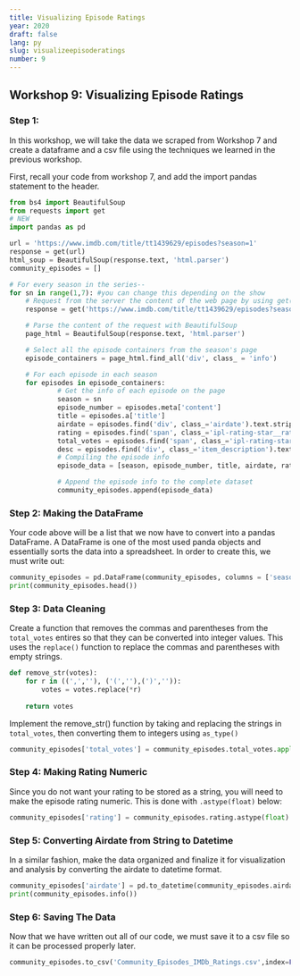 ```yaml
---
title: Visualizing Episode Ratings
year: 2020
draft: false
lang: py
slug: visualizeepisoderatings
number: 9
---
```

## Workshop 9: Visualizing Episode Ratings

### Step 1: 
In this workshop, we will take the data we scraped from Workshop 7 and create a dataframe and a csv file using the techniques we learned in the previous workshop.

First, recall your code from workshop 7, and add the import pandas statement to the header.
```python
from bs4 import BeautifulSoup
from requests import get
# NEW
import pandas as pd 

url = 'https://www.imdb.com/title/tt1439629/episodes?season=1'
response = get(url)
html_soup = BeautifulSoup(response.text, 'html.parser')
community_episodes = []

# For every season in the series--
for sn in range(1,7): #you can change this depending on the show
	# Request from the server the content of the web page by using get(), and store the server’s response in the variable response
	response = get('https://www.imdb.com/title/tt1439629/episodes?season=' + str(sn))

	# Parse the content of the request with BeautifulSoup
	page_html = BeautifulSoup(response.text, 'html.parser')

	# Select all the episode containers from the season's page
	episode_containers = page_html.find_all('div', class_ = 'info')

	# For each episode in each season
	for episodes in episode_containers:
        	# Get the info of each episode on the page
        	season = sn
        	episode_number = episodes.meta['content']
        	title = episodes.a['title']
        	airdate = episodes.find('div', class_='airdate').text.strip()
        	rating = episodes.find('span', class_='ipl-rating-star__rating').text
        	total_votes = episodes.find('span', class_='ipl-rating-star__total-votes').text
        	desc = episodes.find('div', class_='item_description').text.strip()
        	# Compiling the episode info
        	episode_data = [season, episode_number, title, airdate, rating, total_votes, desc]

        	# Append the episode info to the complete dataset
        	community_episodes.append(episode_data)
```


### Step 2: Making the DataFrame
Your code above will be a list that we now have to convert into a pandas DataFrame.  A DataFrame is one of the most used panda objects and essentially sorts the data into a spreadsheet.  In order to create this, we must write out: 

```python
community_episodes = pd.DataFrame(community_episodes, columns = ['season', 'episode_number', 'title', 'airdate', 'rating', 'total_votes', 'desc'])
print(community_episodes.head())
```

### Step 3: Data Cleaning
Create a function that removes the commas and parentheses from the `total_votes` entires so that they can be converted into integer values. This uses the `replace()` function to replace the commas and parentheses with empty strings.
```python
def remove_str(votes):
	for r in ((',',''), ('(',''),(')','')):
    	votes = votes.replace(*r)
   	 
	return votes
```
Implement the remove_str() function by taking and replacing the strings in `total_votes`, then converting them to integers using `as_type()`
```python
community_episodes['total_votes'] = community_episodes.total_votes.apply(remove_str).astype(int)
```




### Step 4: Making Rating Numeric
Since you do not want your rating to be stored as a string, you will need to make the episode rating numeric.  This is done with `.astype(float)` below: 
```python
community_episodes['rating'] = community_episodes.rating.astype(float)
```
 
### Step 5: Converting Airdate from String to Datetime
In a similar fashion, make the data organized and finalize it for visualization and analysis by converting the airdate to datetime format.
```python
community_episodes['airdate'] = pd.to_datetime(community_episodes.airdate)
print(community_episodes.info())
```
 
### Step 6: Saving The Data
Now that we have written out all of our code, we must save it to a csv file so it can be processed properly later.
```python
community_episodes.to_csv('Community_Episodes_IMDb_Ratings.csv',index=False)
```